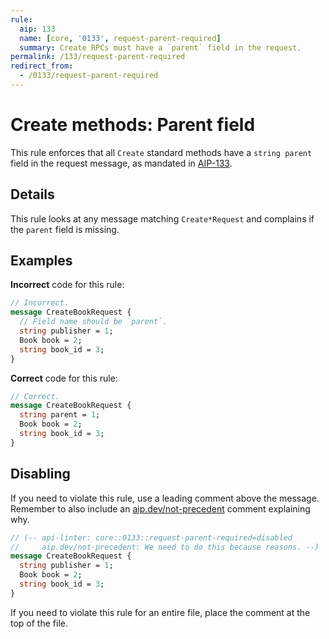 ```yaml
---
rule:
  aip: 133
  name: [core, '0133', request-parent-required]
  summary: Create RPCs must have a `parent` field in the request.
permalink: /133/request-parent-required
redirect_from:
  - /0133/request-parent-required
---
```


# Create methods: Parent field

This rule enforces that all `Create` standard methods have a `string parent`
field in the request message, as mandated in [AIP-133](http://aip.dev/133).

## Details

This rule looks at any message matching `Create*Request` and complains if 
the `parent` field is missing.

## Examples

**Incorrect** code for this rule:

```proto
// Incorrect.
message CreateBookRequest {
  // Field name should be `parent`.
  string publisher = 1;
  Book book = 2;
  string book_id = 3;
}
```

**Correct** code for this rule:

```proto
// Correct.
message CreateBookRequest {
  string parent = 1;
  Book book = 2;
  string book_id = 3;
}
```

## Disabling

If you need to violate this rule, use a leading comment above the message.
Remember to also include an [aip.dev/not-precedent][] comment explaining why.

```proto
// (-- api-linter: core::0133::request-parent-required=disabled
//     aip.dev/not-precedent: We need to do this because reasons. --)
message CreateBookRequest {
  string publisher = 1;
  Book book = 2;
  string book_id = 3;
}
```

If you need to violate this rule for an entire file, place the comment at the
top of the file.

[aip.dev/not-precedent]: https://aip.dev/not-precedent
